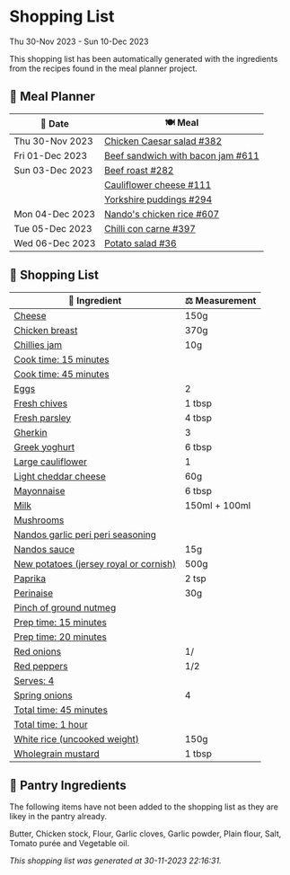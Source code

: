 # Shopping List

Thu 30-Nov 2023 - Sun 10-Dec 2023

This shopping list has been automatically generated with the ingredients from the recipes found in the meal planner project.

## 📅 Meal Planner

|📅 Date| 🍽️ Meal|
|----|----|
|Thu 30-Nov 2023|[Chicken Caesar salad #382](https://github.com/jcallaghan/The-Cookbook/issues/382)|
|Fri 01-Dec 2023|[Beef sandwich with bacon jam #611](https://github.com/jcallaghan/The-Cookbook/issues/611)|
|Sun 03-Dec 2023|[Beef roast #282](https://github.com/jcallaghan/The-Cookbook/issues/282)|
||[Cauliflower cheese #111](https://github.com/jcallaghan/The-Cookbook/issues/111)|
||[Yorkshire puddings #294](https://github.com/jcallaghan/The-Cookbook/issues/294)|
|Mon 04-Dec 2023|[Nando's chicken rice #607](https://github.com/jcallaghan/The-Cookbook/issues/607)|
|Tue 05-Dec 2023|[Chilli con carne #397](https://github.com/jcallaghan/The-Cookbook/issues/397)|
|Wed 06-Dec 2023|[Potato salad #36](https://github.com/jcallaghan/The-Cookbook/issues/36)|

## 🛒 Shopping List

| 🍌 Ingredient| ⚖️ Measurement|
|----------|-----------|
|[Cheese](https://www.sainsburys.co.uk/gol-ui/SearchResults/Cheese)|150g|
|[Chicken breast](https://www.sainsburys.co.uk/gol-ui/SearchResults/Chicken%20breast)|370g|
|[Chillies jam](https://www.sainsburys.co.uk/gol-ui/SearchResults/Chillies%20jam)|10g|
|[Cook time: 15 minutes](https://www.sainsburys.co.uk/gol-ui/SearchResults/Cook%20time:%2015%20minutes)||
|[Cook time: 45 minutes](https://www.sainsburys.co.uk/gol-ui/SearchResults/Cook%20time:%2045%20minutes)||
|[Eggs](https://www.sainsburys.co.uk/gol-ui/SearchResults/Eggs)|2|
|[Fresh chives](https://www.sainsburys.co.uk/gol-ui/SearchResults/Fresh%20chives)|1 tbsp|
|[Fresh parsley](https://www.sainsburys.co.uk/gol-ui/SearchResults/Fresh%20parsley)|4 tbsp|
|[Gherkin](https://www.sainsburys.co.uk/gol-ui/SearchResults/Gherkin)|3|
|[Greek yoghurt](https://www.sainsburys.co.uk/gol-ui/SearchResults/Greek%20yoghurt)|6 tbsp|
|[Large cauliflower](https://www.sainsburys.co.uk/gol-ui/SearchResults/Large%20cauliflower)|1|
|[Light cheddar cheese](https://www.sainsburys.co.uk/gol-ui/SearchResults/Light%20cheddar%20cheese)|60g|
|[Mayonnaise](https://www.sainsburys.co.uk/gol-ui/SearchResults/Mayonnaise)|6 tbsp|
|[Milk](https://www.sainsburys.co.uk/gol-ui/SearchResults/Milk)|150ml + 100ml|
|[Mushrooms](https://www.sainsburys.co.uk/gol-ui/SearchResults/Mushrooms)||
|[Nandos garlic peri peri seasoning](https://www.sainsburys.co.uk/gol-ui/SearchResults/Nandos%20garlic%20peri%20peri%20seasoning)||
|[Nandos sauce](https://www.sainsburys.co.uk/gol-ui/SearchResults/Nandos%20sauce)|15g|
|[New potatoes (jersey royal or cornish)](https://www.sainsburys.co.uk/gol-ui/SearchResults/New%20potatoes%20(jersey%20royal%20or%20cornish))|500g|
|[Paprika](https://www.sainsburys.co.uk/gol-ui/SearchResults/Paprika)|2 tsp|
|[Perinaise](https://www.sainsburys.co.uk/gol-ui/SearchResults/Perinaise)|30g|
|[Pinch of ground nutmeg](https://www.sainsburys.co.uk/gol-ui/SearchResults/Pinch%20of%20ground%20nutmeg)||
|[Prep time: 15 minutes](https://www.sainsburys.co.uk/gol-ui/SearchResults/Prep%20time:%2015%20minutes)||
|[Prep time: 20 minutes](https://www.sainsburys.co.uk/gol-ui/SearchResults/Prep%20time:%2020%20minutes)||
|[Red onions](https://www.sainsburys.co.uk/gol-ui/SearchResults/Red%20onions)|1/|
|[Red peppers](https://www.sainsburys.co.uk/gol-ui/SearchResults/Red%20peppers)|1/2|
|[Serves: 4](https://www.sainsburys.co.uk/gol-ui/SearchResults/Serves:%204)||
|[Spring onions](https://www.sainsburys.co.uk/gol-ui/SearchResults/Spring%20onions)|4|
|[Total time:  45 minutes](https://www.sainsburys.co.uk/gol-ui/SearchResults/Total%20time:%20%2045%20minutes)||
|[Total time: 1 hour](https://www.sainsburys.co.uk/gol-ui/SearchResults/Total%20time:%201%20hour)||
|[White rice (uncooked weight)](https://www.sainsburys.co.uk/gol-ui/SearchResults/White%20rice%20(uncooked%20weight))|150g|
|[Wholegrain mustard](https://www.sainsburys.co.uk/gol-ui/SearchResults/Wholegrain%20mustard)|1 tbsp|

## 🏪 Pantry Ingredients

The following items have not been added to the shopping list as they are likey in the pantry already.

Butter, Chicken stock, Flour, Garlic cloves, Garlic powder, Plain flour, Salt, Tomato purée and Vegetable oil.


_This shopping list was generated at 30-11-2023 22:16:31._